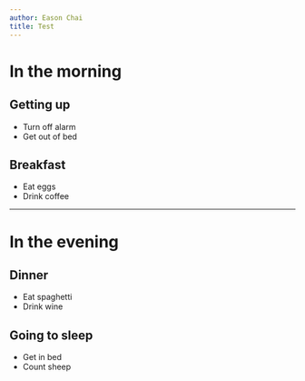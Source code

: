 ```yaml
---
author: Eason Chai
title: Test
---
```

# In the morning


## Getting up

- Turn off alarm
- Get out of bed


## Breakfast

- Eat eggs
- Drink coffee
---

# In the evening

## Dinner

- Eat spaghetti
- Drink wine


## Going to sleep

- Get in bed
- Count sheep
